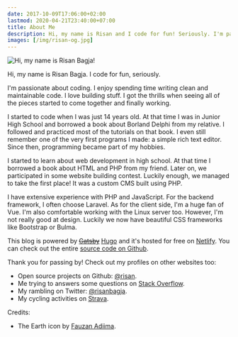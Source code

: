 ```yaml
---
date: 2017-10-09T17:06:00+02:00
lastmod: 2020-04-21T23:40:00+07:00
title: About Me
description: Hi, my name is Risan and I code for fun! Seriously. I'm passionate about coding. I enjoy spending time writing clean and maintainable code.
images: [/img/risan-og.jpg]
---
```

![Hi, my name is Risan Bagja!](/img/risan.jpg)

Hi, my name is Risan Bagja. I code for fun, seriously.

I'm passionate about coding. I enjoy spending time writing clean and maintainable code. I love building stuff. I got the thrills when seeing all of the pieces started to come together and finally working.

I started to code when I was just 14 years old. At that time I was in Junior High School and borrowed a book about Borland Delphi from my relative. I followed and practiced most of the tutorials on that book. I even still remember one of the very first programs I made: a simple rich text editor. Since then, programming became part of my hobbies.

I started to learn about web development in high school. At that time I borrowed a book about HTML and PHP from my friend. Later on, we participated in some website building contest. Luckily enough, we managed to take the first place! It was a custom CMS built using PHP.

I have extensive experience with PHP and JavaScript. For the backend framework, I often choose Laravel. As for the client side, I'm a huge fan of Vue. I'm also comfortable working with the Linux server too. However, I'm not really good at design. Luckily we now have beautiful CSS frameworks like Bootstrap or Bulma.

This blog is powered by ~~[Gatsby](https://www.gatsbyjs.org/)~~ [Hugo](https://gohugo.io/) and it's hosted for free on [Netlify](https://www.netlify.com/). You can check out the entire [source code on Github](https://github.com/risan/risanb.com).

Thank you for passing by! Check out my profiles on other websites too:

* Open source projects on Github: [@risan](https://github.com/risan).
* Me trying to answers some questions on [Stack Overflow](https://stackoverflow.com/users/5138222).
* My rambling on Twitter: [@risanbagja](https://twitter.com/risanbagja).
* My cycling activities on [Strava](https://www.strava.com/athletes/11153140).

Credits:

* The Earth icon by [Fauzan Adiima](https://iconscout.com/contributors/fauzanadiima).
